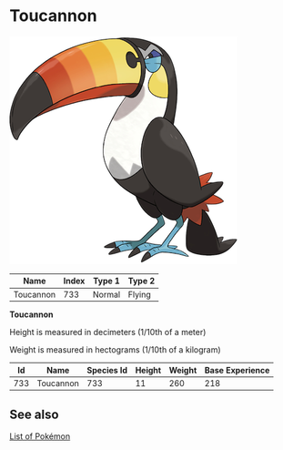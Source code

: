 # Toucannon


![Toucannon](images/733.png)

| **Name** | **Index** | **Type 1** | **Type 2** |
|----|----|----|----|
| Toucannon | 733 | Normal | Flying  |

**Toucannon** 


Height is measured in decimeters (1/10th of a meter)

Weight is measured in hectograms (1/10th of a kilogram)

| **Id** | **Name** | **Species Id** | **Height** | **Weight** | **Base Experience** |
|--------|----------|----------------|------------|------------|---------------------|
| 733 | Toucannon | 733 | 11 | 260 | 218 |


## See also

[List of Pokémon](../pokemon.md)
